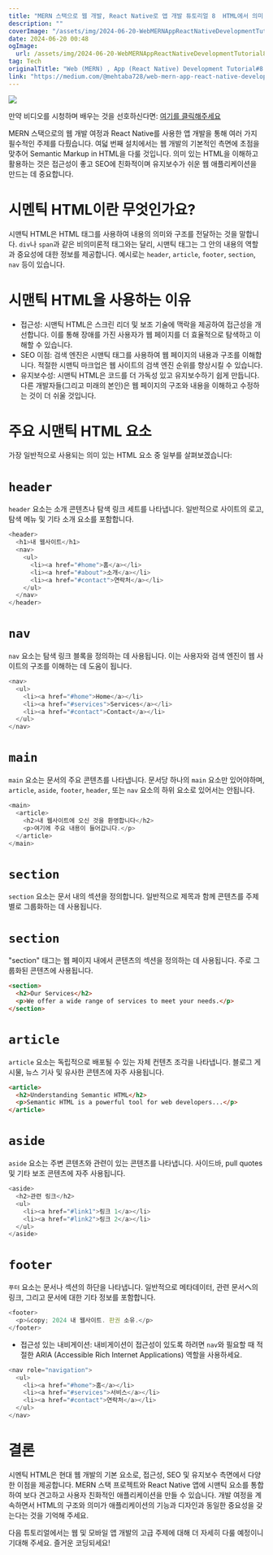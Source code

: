```yaml
---
title: "MERN 스택으로 웹 개발, React Native로 앱 개발 튜토리얼 8  HTML에서 의미 있는 마크업"
description: ""
coverImage: "/assets/img/2024-06-20-WebMERNAppReactNativeDevelopmentTutorial8SemanticMarkupinHTML_0.png"
date: 2024-06-20 00:48
ogImage: 
  url: /assets/img/2024-06-20-WebMERNAppReactNativeDevelopmentTutorial8SemanticMarkupinHTML_0.png
tag: Tech
originalTitle: "Web (MERN) , App (React Native) Development Tutorial#8 | Semantic Markup in HTML"
link: "https://medium.com/@mehtaba728/web-mern-app-react-native-development-tutorial-8-semantic-markup-in-html-5aa749e6638f"
---
```



<img src="/assets/img/2024-06-20-WebMERNAppReactNativeDevelopmentTutorial8SemanticMarkupinHTML_0.png" />

만약 비디오를 시청하며 배우는 것을 선호하신다면: [여기를 클릭해주세요](https://youtu.be/5ElYZ9q7u0E)

MERN 스택으로의 웹 개발 여정과 React Native를 사용한 앱 개발을 통해 여러 가지 필수적인 주제를 다뤘습니다. 여덟 번째 설치에서는 웹 개발의 기본적인 측면에 초점을 맞추어 Semantic Markup in HTML을 다룰 것입니다. 의미 있는 HTML을 이해하고 활용하는 것은 접근성이 좋고 SEO에 친화적이며 유지보수가 쉬운 웹 애플리케이션을 만드는 데 중요합니다.

# 시멘틱 HTML이란 무엇인가요?

<div class="content-ad"></div>

시맨틱 HTML은 HTML 태그를 사용하여 내용의 의미와 구조를 전달하는 것을 말합니다. `div`나 `span`과 같은 비의미론적 태그와는 달리, 시맨틱 태그는 그 안의 내용의 역할과 중요성에 대한 정보를 제공합니다. 예시로는 `header`, `article`, `footer`, `section`, `nav` 등이 있습니다.

# 시맨틱 HTML을 사용하는 이유

- 접근성: 시맨틱 HTML은 스크린 리더 및 보조 기술에 맥락을 제공하여 접근성을 개선합니다. 이를 통해 장애를 가진 사용자가 웹 페이지를 더 효율적으로 탐색하고 이해할 수 있습니다.
- SEO 이점: 검색 엔진은 시맨틱 태그를 사용하여 웹 페이지의 내용과 구조를 이해합니다. 적절한 시맨틱 마크업은 웹 사이트의 검색 엔진 순위를 향상시킬 수 있습니다.
- 유지보수성: 시맨틱 HTML은 코드를 더 가독성 있고 유지보수하기 쉽게 만듭니다. 다른 개발자들(그리고 미래의 본인)은 웹 페이지의 구조와 내용을 이해하고 수정하는 것이 더 쉬울 것입니다.

# 주요 시맨틱 HTML 요소

<div class="content-ad"></div>

가장 일반적으로 사용되는 의미 있는 HTML 요소 중 일부를 살펴보겠습니다:

# `header`

`header` 요소는 소개 콘텐츠나 탐색 링크 세트를 나타냅니다. 일반적으로 사이트의 로고, 탐색 메뉴 및 기타 소개 요소를 포함합니다.

```js
<header>
  <h1>내 웹사이트</h1>
  <nav>
    <ul>
      <li><a href="#home">홈</a></li>
      <li><a href="#about">소개</a></li>
      <li><a href="#contact">연락처</a></li>
    </ul>
  </nav>
</header>
```

<div class="content-ad"></div>

# `nav`

`nav` 요소는 탐색 링크 블록을 정의하는 데 사용됩니다. 이는 사용자와 검색 엔진이 웹 사이트의 구조를 이해하는 데 도움이 됩니다.

```js
<nav>
  <ul>
    <li><a href="#home">Home</a></li>
    <li><a href="#services">Services</a></li>
    <li><a href="#contact">Contact</a></li>
  </ul>
</nav>
```

# `main`

<div class="content-ad"></div>

`main` 요소는 문서의 주요 콘텐츠를 나타냅니다. 문서당 하나의 `main` 요소만 있어야하며, `article`, `aside`, `footer`, `header`, 또는 `nav` 요소의 하위 요소로 있어서는 안됩니다.

```js
<main>
  <article>
    <h2>내 웹사이트에 오신 것을 환영합니다</h2>
    <p>여기에 주요 내용이 들어갑니다.</p>
  </article>
</main>
```

# `section`

`section` 요소는 문서 내의 섹션을 정의합니다. 일반적으로 제목과 함께 콘텐츠를 주제별로 그룹화하는 데 사용됩니다.

<div class="content-ad"></div>


# `section`

"section" 태그는 웹 페이지 내에서 콘텐츠의 섹션을 정의하는 데 사용됩니다. 주로 그룹화된 콘텐츠에 사용됩니다.

```html
<section>
  <h2>Our Services</h2>
  <p>We offer a wide range of services to meet your needs.</p>
</section>
```

# `article`

`article` 요소는 독립적으로 배포될 수 있는 자체 컨텐츠 조각을 나타냅니다. 블로그 게시물, 뉴스 기사 및 유사한 콘텐츠에 자주 사용됩니다.

```html
<article>
  <h2>Understanding Semantic HTML</h2>
  <p>Semantic HTML is a powerful tool for web developers...</p>
</article>
``` 


<div class="content-ad"></div>

# `aside`

`aside` 요소는 주변 콘텐츠와 관련이 있는 콘텐츠를 나타냅니다. 사이드바, pull quotes 및 기타 보조 콘텐츠에 자주 사용됩니다.

```js
<aside>
  <h2>관련 링크</h2>
  <ul>
    <li><a href="#link1">링크 1</a></li>
    <li><a href="#link2">링크 2</a></li>
  </ul>
</aside>
```

# `footer`

<div class="content-ad"></div>

`푸터` 요소는 문서나 섹션의 하단을 나타냅니다. 일반적으로 메타데이터, 관련 문서へ의 링크, 그리고 문서에 대한 기타 정보를 포함합니다.

```js
<footer>
  <p>&copy; 2024 내 웹사이트. 판권 소유.</p>
</footer>
```

- 접근성 있는 내비게이션: 내비게이션이 접근성이 있도록 하려면 `nav`와 필요할 때 적절한 ARIA (Accessible Rich Internet Applications) 역할을 사용하세요.

```js
<nav role="navigation">
  <ul>
    <li><a href="#home">홈</a></li>
    <li><a href="#services">서비스</a></li>
    <li><a href="#contact">연락처</a></li>
  </ul>
</nav>
```

<div class="content-ad"></div>

# 결론

시멘틱 HTML은 현대 웹 개발의 기본 요소로, 접근성, SEO 및 유지보수 측면에서 다양한 이점을 제공합니다. MERN 스택 프로젝트와 React Native 앱에 시맨틱 요소를 통합하여 보다 견고하고 사용자 친화적인 애플리케이션을 만들 수 있습니다. 개발 여정을 계속하면서 HTML의 구조와 의미가 애플리케이션의 기능과 디자인과 동일한 중요성을 갖는다는 것을 기억해 주세요.

다음 튜토리얼에서는 웹 및 모바일 앱 개발의 고급 주제에 대해 더 자세히 다룰 예정이니 기대해 주세요. 즐거운 코딩되세요!
